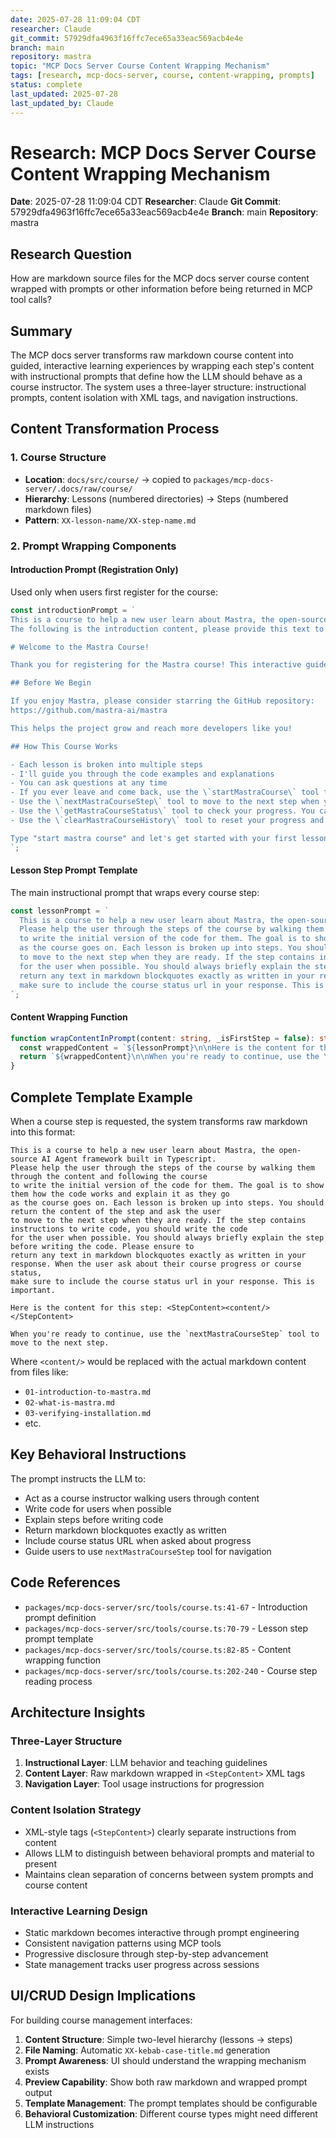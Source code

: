 ```yaml
---
date: 2025-07-28 11:09:04 CDT
researcher: Claude
git_commit: 57929dfa4963f16ffc7ece65a33eac569acb4e4e
branch: main
repository: mastra
topic: "MCP Docs Server Course Content Wrapping Mechanism"
tags: [research, mcp-docs-server, course, content-wrapping, prompts]
status: complete
last_updated: 2025-07-28
last_updated_by: Claude
---
```


# Research: MCP Docs Server Course Content Wrapping Mechanism

**Date**: 2025-07-28 11:09:04 CDT
**Researcher**: Claude
**Git Commit**: 57929dfa4963f16ffc7ece65a33eac569acb4e4e
**Branch**: main
**Repository**: mastra

## Research Question
How are markdown source files for the MCP docs server course content wrapped with prompts or other information before being returned in MCP tool calls?

## Summary
The MCP docs server transforms raw markdown course content into guided, interactive learning experiences by wrapping each step's content with instructional prompts that define how the LLM should behave as a course instructor. The system uses a three-layer structure: instructional prompts, content isolation with XML tags, and navigation instructions.

## Content Transformation Process

### 1. Course Structure
- **Location**: `docs/src/course/` → copied to `packages/mcp-docs-server/.docs/raw/course/`
- **Hierarchy**: Lessons (numbered directories) → Steps (numbered markdown files)
- **Pattern**: `XX-lesson-name/XX-step-name.md`

### 2. Prompt Wrapping Components

#### Introduction Prompt (Registration Only)
Used only when users first register for the course:

```typescript
const introductionPrompt = `
This is a course to help a new user learn about Mastra, the open-source AI Agent framework built in Typescript.
The following is the introduction content, please provide this text to the user EXACTLY as written below. Do not provide any other text or instructions:

# Welcome to the Mastra Course!

Thank you for registering for the Mastra course! This interactive guide will help you learn how to build powerful AI agents with Mastra, the open-source AI Agent framework built in TypeScript.

## Before We Begin

If you enjoy Mastra, please consider starring the GitHub repository:
https://github.com/mastra-ai/mastra

This helps the project grow and reach more developers like you!

## How This Course Works

- Each lesson is broken into multiple steps
- I'll guide you through the code examples and explanations
- You can ask questions at any time
- If you ever leave and come back, use the \`startMastraCourse\` tool to pick up where you left off. Just ask to "start the Mastra course".
- Use the \`nextMastraCourseStep\` tool to move to the next step when you're ready. Just ask to "move to the next step" when you are ready.
- Use the \`getMastraCourseStatus\` tool to check your progress. You can just ask "get my course progress".
- Use the \`clearMastraCourseHistory\` tool to reset your progress and start over. You can just ask "clear my course progress".

Type "start mastra course" and let's get started with your first lesson!
`;
```

#### Lesson Step Prompt Template
The main instructional prompt that wraps every course step:

```typescript
const lessonPrompt = `
  This is a course to help a new user learn about Mastra, the open-source AI Agent framework built in Typescript.
  Please help the user through the steps of the course by walking them through the content and following the course
  to write the initial version of the code for them. The goal is to show them how the code works and explain it as they go
  as the course goes on. Each lesson is broken up into steps. You should return the content of the step and ask the user
  to move to the next step when they are ready. If the step contains instructions to write code, you should write the code
  for the user when possible. You should always briefly explain the step before writing the code. Please ensure to 
  return any text in markdown blockquotes exactly as written in your response. When the user ask about their course progress or course status,
  make sure to include the course status url in your response. This is important.
`;
```

#### Content Wrapping Function
```typescript
function wrapContentInPrompt(content: string, _isFirstStep = false): string {
  const wrappedContent = `${lessonPrompt}\n\nHere is the content for this step: <StepContent>${content}</StepContent>`;
  return `${wrappedContent}\n\nWhen you're ready to continue, use the \`nextMastraCourseStep\` tool to move to the next step.`;
}
```

## Complete Template Example

When a course step is requested, the system transforms raw markdown into this format:

```
This is a course to help a new user learn about Mastra, the open-source AI Agent framework built in Typescript.
Please help the user through the steps of the course by walking them through the content and following the course
to write the initial version of the code for them. The goal is to show them how the code works and explain it as they go
as the course goes on. Each lesson is broken up into steps. You should return the content of the step and ask the user
to move to the next step when they are ready. If the step contains instructions to write code, you should write the code
for the user when possible. You should always briefly explain the step before writing the code. Please ensure to 
return any text in markdown blockquotes exactly as written in your response. When the user ask about their course progress or course status,
make sure to include the course status url in your response. This is important.

Here is the content for this step: <StepContent><content/></StepContent>

When you're ready to continue, use the `nextMastraCourseStep` tool to move to the next step.
```

Where `<content/>` would be replaced with the actual markdown content from files like:

- `01-introduction-to-mastra.md`
- `02-what-is-mastra.md` 
- `03-verifying-installation.md`
- etc.

## Key Behavioral Instructions

The prompt instructs the LLM to:
- Act as a course instructor walking users through content
- Write code for users when possible
- Explain steps before writing code
- Return markdown blockquotes exactly as written
- Include course status URL when asked about progress
- Guide users to use `nextMastraCourseStep` tool for navigation

## Code References
- `packages/mcp-docs-server/src/tools/course.ts:41-67` - Introduction prompt definition
- `packages/mcp-docs-server/src/tools/course.ts:70-79` - Lesson step prompt template
- `packages/mcp-docs-server/src/tools/course.ts:82-85` - Content wrapping function
- `packages/mcp-docs-server/src/tools/course.ts:202-240` - Course step reading process

## Architecture Insights

### Three-Layer Structure
1. **Instructional Layer**: LLM behavior and teaching guidelines
2. **Content Layer**: Raw markdown wrapped in `<StepContent>` XML tags
3. **Navigation Layer**: Tool usage instructions for progression

### Content Isolation Strategy
- XML-style tags (`<StepContent>`) clearly separate instructions from content
- Allows LLM to distinguish between behavioral prompts and material to present
- Maintains clean separation of concerns between system prompts and course content

### Interactive Learning Design
- Static markdown becomes interactive through prompt engineering
- Consistent navigation patterns using MCP tools
- Progressive disclosure through step-by-step advancement
- State management tracks user progress across sessions

## UI/CRUD Design Implications

For building course management interfaces:

1. **Content Structure**: Simple two-level hierarchy (lessons → steps)
2. **File Naming**: Automatic `XX-kebab-case-title.md` generation
3. **Prompt Awareness**: UI should understand the wrapping mechanism exists
4. **Preview Capability**: Show both raw markdown and wrapped prompt output
5. **Template Management**: The prompt templates should be configurable
6. **Behavioral Customization**: Different course types might need different LLM instructions